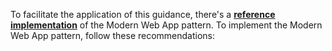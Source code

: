 To facilitate the application of this guidance, there's a **[reference implementation](https://github.com/azure/modern-web-app-pattern-dotnet)** of the Modern Web App pattern. To implement the Modern Web App pattern, follow these recommendations: